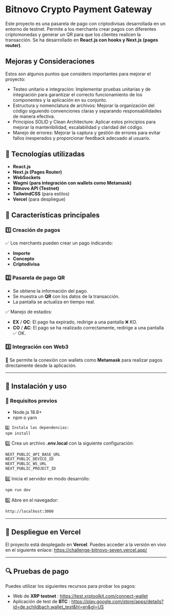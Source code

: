 # Bitnovo Crypto Payment Gateway

Este proyecto es una pasarela de pago con criptodivisas desarrollada en un entorno de testnet. Permite a los merchants crear pagos con diferentes criptomonedas y generar un QR para que los clientes realicen la transacción. Se ha desarrollado en **React.js con hooks y Next.js (pages router)**.

## Mejoras y Consideraciones
Estos son algunos puntos que considero importantes para mejorar el proyecto:
- Testeo unitario e integración: Implementar pruebas unitarias y de integración para garantizar el correcto funcionamiento de los componentes y la aplicación en su conjunto.
- Estructura y nomenclatura de archivos: Mejorar la organización del código siguiendo convenciones claras y separando responsabilidades de manera efectiva.
- Principios SOLID y Clean Architecture: Aplicar estos principios para mejorar la mantenibilidad, escalabilidad y claridad del código.
- Manejo de errores: Mejorar la captura y gestión de errores para evitar fallos inesperados y proporcionar feedback adecuado al usuario.

## 🚀 Tecnologías utilizadas
- **React.js**
- **Next.js (Pages Router)**
- **WebSockets**
- **Wagmi (para integración con wallets como Metamask)**
- **Bitnovo API (Testnet)**
- **TailwindCSS** (para estilos)
- **Vercel** (para despliegue)

## 📌 Características principales
### 1️⃣ Creación de pagos
✅ Los merchants pueden crear un pago indicando:
  - **Importe**
  - **Concepto**
  - **Criptodivisa**

### 2️⃣ Pasarela de pago QR
- Se obtiene la información del pago.
- Se muestra un **QR** con los datos de la transacción.
- La pantalla se actualiza en tiempo real.

✅ Manejo de estados:
- **EX** / **OC**: El pago ha expirado, redirige a una pantalla ❌ KO.
- **CO** / **AC**: El pago se ha realizado correctamente, redirige a una pantalla ✅ OK.

### 3️⃣ Integración con Web3
🔹 Se permite la conexión con wallets como **Metamask** para realizar pagos directamente desde la aplicación.

---

## 📖 Instalación y uso
### 🔧 Requisitos previos
- Node.js 18.8+
- npm o yarn
```
2️⃣ Instala las dependencias:
npm install
```
3️⃣ Crea un archivo **.env.local** con la siguiente configuración:
```sh
NEXT_PUBLIC_API_BASE_URL
NEXT_PUBLIC_DEVICE_ID
NEXT_PUBLIC_WS_URL
NEXT_PUBLIC_PROJECT_ID
```
4️⃣ Inicia el servidor en modo desarrollo:
```sh
npm run dev
```
5️⃣ Abre en el navegador:
```sh
http://localhost:3000
```

---

## 🚀 Despliegue en Vercel
El proyecto está desplegado en **Vercel**. Puedes acceder a la versión en vivo en el siguiente enlace:
https://challenge-bitnovo-seven.vercel.app/

---

## 🔍 Pruebas de pago
Puedes utilizar los siguientes recursos para probar los pagos:
- Web de **XRP testnet** : https://test.xrptoolkit.com/connect-wallet
- Aplicación de test de **BTC** : https://play.google.com/store/apps/details?id=de.schildbach.wallet_test&hl=en&gl=US



